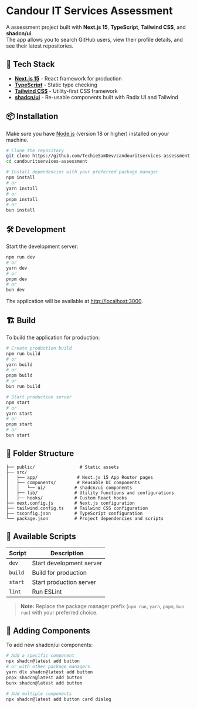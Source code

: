 # Candour IT Services Assessment

A assessment project built with **Next.js 15**, **TypeScript**, **Tailwind CSS**, and **shadcn/ui**.  
The app allows you to search GitHub users, view their profile details, and see their latest repositories.



## 🚀 Tech Stack

- **[Next.js 15](https://nextjs.org/)** - React framework for production
- **[TypeScript](https://www.typescriptlang.org/)** - Static type checking
- **[Tailwind CSS](https://tailwindcss.com/)** - Utility-first CSS framework
- **[shadcn/ui](https://ui.shadcn.com/)** - Re-usable components built with Radix UI and Tailwind

## 📦 Installation

Make sure you have [Node.js](https://nodejs.org/) (version 18 or higher) installed on your machine.

```bash
# Clone the repository
git clone https://github.com/TechieSamDev/candouritservices-assessment.git
cd candouritservices-assessment

# Install dependencies with your preferred package manager
npm install
# or
yarn install
# or
pnpm install
# or
bun install
```

## 🛠️ Development

Start the development server:

```bash
npm run dev
# or
yarn dev
# or
pnpm dev
# or
bun dev
```

The application will be available at [http://localhost:3000](http://localhost:3000).

## 🏗️ Build

To build the application for production:

```bash
# Create production build
npm run build
# or
yarn build
# or
pnpm build
# or
bun run build

# Start production server
npm start
# or
yarn start
# or
pnpm start
# or
bun start
```

## 📁 Folder Structure

```
├── public/                 # Static assets
├── src/
│   ├── app/               # Next.js 15 App Router pages
│   ├── components/        # Reusable UI components
│   │   └── ui/           # shadcn/ui components
│   ├── lib/              # Utility functions and configurations
│   ├── hooks/            # Custom React hooks
├── next.config.js        # Next.js configuration
├── tailwind.config.ts    # Tailwind CSS configuration
├── tsconfig.json         # TypeScript configuration
└── package.json          # Project dependencies and scripts
```

## 🔧 Available Scripts

| Script | Description |
|--------|-------------|
| `dev` | Start development server |
| `build` | Build for production |
| `start` | Start production server |
| `lint` | Run ESLint |

> **Note:** Replace the package manager prefix (`npm run`, `yarn`, `pnpm`, `bun run`) with your preferred choice.

## 🎨 Adding Components

To add new shadcn/ui components:

```bash
# Add a specific component
npx shadcn@latest add button
# or with other package managers
yarn dlx shadcn@latest add button
pnpx shadcn@latest add button
bunx shadcn@latest add button

# Add multiple components
npx shadcn@latest add button card dialog
```
